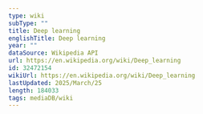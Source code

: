 ```yaml
---
type: wiki
subType: ""
title: Deep learning
englishTitle: Deep learning
year: ""
dataSource: Wikipedia API
url: https://en.wikipedia.org/wiki/Deep_learning
id: 32472154
wikiUrl: https://en.wikipedia.org/wiki/Deep_learning
lastUpdated: 2025/March/25
length: 184033
tags: mediaDB/wiki
---
```

